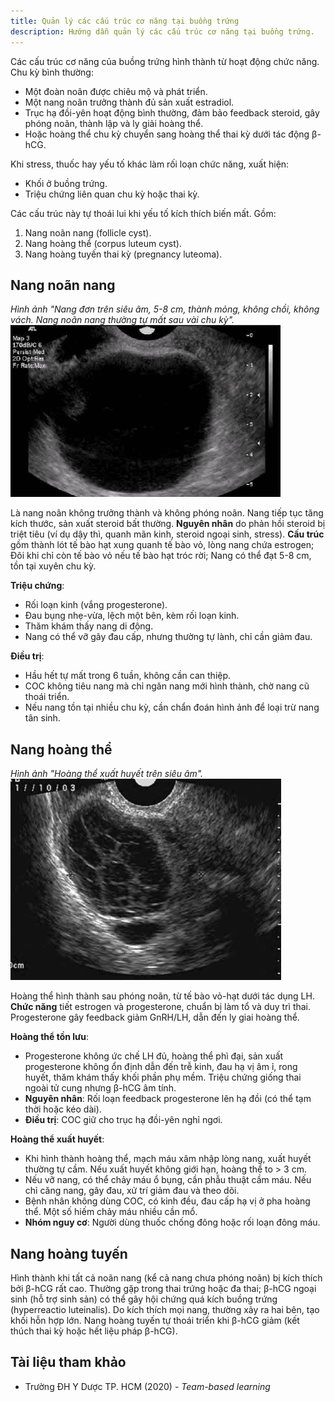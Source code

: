```yaml
---
title: Quản lý các cấu trúc cơ năng tại buồng trứng
description: Hướng dẫn quản lý các cấu trúc cơ năng tại buồng trứng.
---
```


Các cấu trúc cơ năng của buồng trứng hình thành từ hoạt động chức năng. Chu kỳ bình thường:

- Một đoàn noãn được chiêu mộ và phát triển.
- Một nang noãn trưởng thành đủ sản xuất estradiol.
- Trục hạ đồi-yên hoạt động bình thường, đảm bảo feedback steroid, gây phóng noãn, thành lập và ly giải hoàng thể.
- Hoặc hoàng thể chu kỳ chuyển sang hoàng thể thai kỳ dưới tác động β-hCG.

Khi stress, thuốc hay yếu tố khác làm rối loạn chức năng, xuất hiện:

- Khối ở buồng trứng.
- Triệu chứng liên quan chu kỳ hoặc thai kỳ.

Các cấu trúc này tự thoái lui khi yếu tố kích thích biến mất. Gồm:

1. Nang noãn nang (follicle cyst).
2. Nang hoàng thể (corpus luteum cyst).
3. Nang hoàng tuyến thai kỳ (pregnancy luteoma).

## Nang noãn nang

_Hình ảnh "Nang đơn trên siêu âm, 5-8 cm, thành mỏng, không chồi, không vách. Nang noãn nang thường tự mất sau vài chu kỳ"._
![Nang noãn nang trên siêu âm](./_images/quan-ly-cac-cau-truc-co-nang-buong-trung/nang-noan-nang-tren-sieu-am.png)

Là nang noãn không trưởng thành và không phóng noãn. Nang tiếp tục tăng kích thước, sản xuất steroid bất thường. **Nguyên nhân** do phản hồi steroid bị triệt tiêu (ví dụ dậy thì, quanh mãn kinh, steroid ngoại sinh, stress). **Cấu trúc** gồm thành lót tế bào hạt xung quanh tế bào vỏ, lòng nang chứa estrogen; Đôi khi chỉ còn tế bào vỏ nếu tế bào hạt tróc rời; Nang có thể đạt 5-8 cm, tồn tại xuyên chu kỳ.

**Triệu chứng**:

- Rối loạn kinh (vắng progesterone).
- Đau bụng nhẹ-vừa, lệch một bên, kèm rối loạn kinh.
- Thăm khám thấy nang di động.
- Nang có thể vỡ gây đau cấp, nhưng thường tự lành, chỉ cần giảm đau.

**Điều trị**:

- Hầu hết tự mất trong 6 tuần, không cần can thiệp.
- COC không tiêu nang mà chỉ ngăn nang mới hình thành, chờ nang cũ thoái triển.
- Nếu nang tồn tại nhiều chu kỳ, cần chẩn đoán hình ảnh để loại trừ nang tân sinh.

## Nang hoàng thể

_Hình ảnh "Hoàng thể xuất huyết trên siêu âm"._
![Hoàng thể xuất huyết trên siêu âm](./_images/quan-ly-cac-cau-truc-co-nang-buong-trung/hoang-the-xuat-huyet-tren-sieu-am.png)

Hoàng thể hình thành sau phóng noãn, từ tế bào vỏ-hạt dưới tác dụng LH. **Chức năng** tiết estrogen và progesterone, chuẩn bị làm tổ và duy trì thai. Progesterone gây feedback giảm GnRH/LH, dẫn đến ly giai hoàng thể.

**Hoàng thể tồn lưu**:

- Progesterone không ức chế LH đủ, hoàng thể phì đại, sản xuất progesterone không ổn định dẫn đến trễ kinh, đau hạ vị âm ỉ, rong huyết, thăm khám thấy khối phần phụ mềm. Triệu chứng giống thai ngoài tử cung nhưng β-hCG âm tính.
- **Nguyên nhân**: Rối loạn feedback progesterone lên hạ đồi (có thể tạm thời hoặc kéo dài).
- **Điều trị**: COC giữ cho trục hạ đồi-yên nghỉ ngơi.

**Hoàng thể xuất huyết**:

- Khi hình thành hoàng thể, mạch máu xâm nhập lòng nang, xuất huyết thường tự cầm. Nếu xuất huyết không giới hạn, hoàng thể to > 3 cm.
- Nếu vỡ nang, có thể chảy máu ổ bụng, cần phẫu thuật cầm máu. Nếu chỉ căng nang, gây đau, xử trí giảm đau và theo dõi.
- Bệnh nhân không dùng COC, có kinh đều, đau cấp hạ vị ở pha hoàng thể. Một số hiếm chảy máu nhiều cần mổ.
- **Nhóm nguy cơ**: Người dùng thuốc chống đông hoặc rối loạn đông máu.

## Nang hoàng tuyến

Hình thành khi tất cả noãn nang (kể cả nang chưa phóng noãn) bị kích thích bởi β-hCG rất cao. Thường gặp trong thai trứng hoặc đa thai; β-hCG ngoại sinh (hỗ trợ sinh sản) có thể gây hội chứng quá kích buồng trứng (hyperreactio luteinalis). Do kích thích mọi nang, thường xảy ra hai bên, tạo khối hỗn hợp lớn. Nang hoàng tuyến tự thoái triển khi β-hCG giảm (kết thúch thai kỳ hoặc hết liệu pháp β-hCG).

## Tài liệu tham khảo

- Trường ĐH Y Dược TP. HCM (2020) - _Team-based learning_
